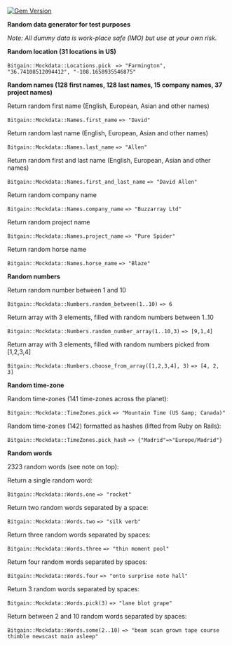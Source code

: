 [![Gem Version](https://badge.fury.io/rb/mockdata.svg)](https://badge.fury.io/rb/mockdata)

**Random data generator for test purposes**

_Note: All dummy data is work-place safe (IMO) but use at your own risk._

**Random location (31 locations in US)**

`Bitgain::Mockdata::Locations.pick `
`=> "Farmington", "36.74108512094412", "-108.1658935546875"`

**Random names (128 first names, 128 last names, 15 company names, 37 project names)**

Return random first name (English, European, Asian and other names)

`Bitgain::Mockdata::Names.first_name`
`=> "David"`

Return random last name (English, European, Asian and other names)

`Bitgain::Mockdata::Names.last_name`
`=> "Allen"`

Return random first and last name (English, European, Asian and other names)

`Bitgain::Mockdata::Names.first_and_last_name`
`=> "David Allen"`

Return random company name

`Bitgain::Mockdata::Names.company_name`
`=> "Buzzarray Ltd"`

Return random project name

`Bitgain::Mockdata::Names.project_name`
`=> "Pure Spider"`

Return random horse name

`Bitgain::Mockdata::Names.horse_name`
`=> "Blaze"`

**Random numbers**

Return random number between 1 and 10

`Bitgain::Mockdata::Numbers.random_between(1..10)`
`=> 6`

Return array with 3 elements, filled with random numbers between 1..10

`Bitgain::Mockdata::Numbers.random_number_array(1..10,3)`
`=> [9,1,4]`

Return array with 3 elements, filled with random numbers picked from [1,2,3,4]

`Bitgain::Mockdata::Numbers.choose_from_array([1,2,3,4], 3)`
`=> [4, 2, 3]`

**Random time-zone**

Random time-zones (141 time-zones across the planet):

`Bitgain::Mockdata::TimeZones.pick`
`=> "Mountain Time (US &amp; Canada)"`

Random time-zones (142) formatted as hashes (lifted from Ruby on Rails):

`Bitgain::Mockdata::TimeZones.pick_hash`
`=> {"Madrid"=>"Europe/Madrid"}`

**Random words**

2323 random words (see note on top):

Return a single random word:

`Bitgain::Mockdata::Words.one`
`=> "rocket"`

Return two random words separated by a space:

`Bitgain::Mockdata::Words.two`
`=> "silk verb"`

Return three random words separated by spaces:

`Bitgain::Mockdata::Words.three`
`=> "thin moment pool"`

Return four random words separated by spaces:

`Bitgain::Mockdata::Words.four`
`=> "onto surprise note hall"`

Return 3 random words separated by spaces:

`Bitgain::Mockdata::Words.pick(3)`
`=> "lane blot grape"`

Return between 2 and 10 random words separated by spaces:

`Bitgain::Mockdata::Words.some(2..10)`
`=> "beam scan grown tape course thimble newscast main asleep"`
